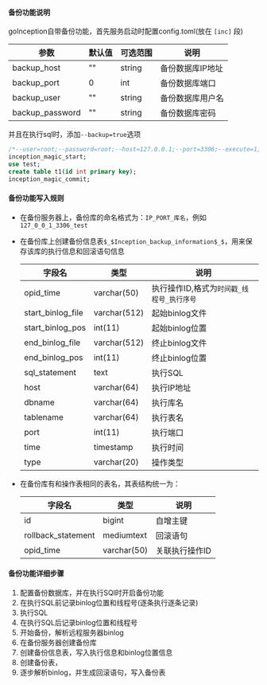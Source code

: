 
#### 备份功能说明

goInception自带备份功能，首先服务启动时配置config.toml(放在 `[inc]` 段)

参数  |  默认值  |  可选范围 | 说明
------------ | ------------- | ------------ | ------------
backup_host   |  ""    |   string     |   备份数据库IP地址
backup_port   |  0    |   int     |     备份数据库端口
backup_user   |  ""    |   string     |   备份数据库用户名
backup_password   |  ""    |   string    |   备份数据库密码

并且在执行sql时，添加```--backup=true```选项

```sql
/*--user=root;--password=root;--host=127.0.0.1;--port=3306;--execute=1;--backup=1;*/
inception_magic_start;
use test;
create table t1(id int primary key);
inception_magic_commit;
```


#### 备份功能写入规则

- 在备份服务器上，备份库的命名格式为：```IP_PORT_库名```，例如```127_0_0_1_3306_test```
- 在备份库上创建备份信息表```$_$Inception_backup_information$_$```，用来保存该库的执行信息和回滚语句信息

    | 字段名             | 类型         | 说明
    --------------------|--------------|------
    opid_time         | varchar(50)  | 执行操作ID,格式为```时间戳_线程号_执行序号```
    start_binlog_file | varchar(512) | 起始binlog文件
    start_binlog_pos  | int(11)      | 起始binlog位置
    end_binlog_file   | varchar(512) | 终止binlog文件
    end_binlog_pos    | int(11)      | 终止binlog位置
    sql_statement     | text         | 执行SQL
    host              | varchar(64)  | 执行IP地址
    dbname            | varchar(64)  | 执行库名
    tablename         | varchar(64)  | 执行表名
    port              | int(11)      | 执行端口
    time              | timestamp    | 执行时间
    type              | varchar(20)  | 操作类型

- 在备份库有和操作表相同的表名，其表结构统一为：

    字段名  |  类型  | 说明
    ------------ | ------------- | ------------
    id   |  bigint     |   自增主键
    rollback_statement   |  mediumtext    |  回滚语句
    opid_time   |  varchar(50)    | 关联执行操作ID

#### 备份功能详细步骤

1. 配置备份数据库，并在执行SQl时开启备份功能
2. 在执行SQL前记录binlog位置和线程号(逐条执行逐条记录)
3. 执行SQL
4. 在执行SQL后记录binlog位置和线程号
5. 开始备份，解析远程服务器binlog
6. 在备份服务器创建备份库
7. 创建备份信息表，写入执行信息和binlog位置信息
8. 创建备份表，
9. 逐步解析binlog，并生成回滚语句，写入备份表
